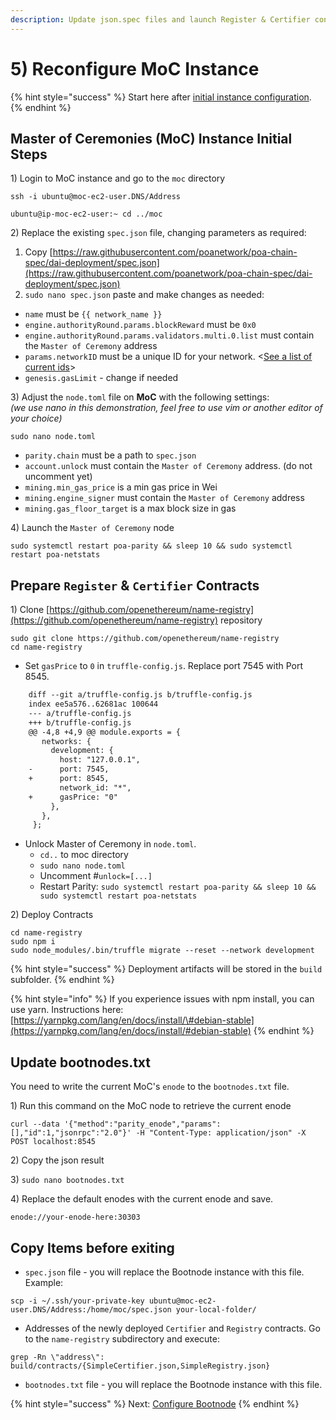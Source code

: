 ```yaml
---
description: Update json.spec files and launch Register & Certifier contracts
---
```


# 5\) Reconfigure MoC Instance

{% hint style="success" %}
Start here after [initial instance configuration](4-configure-instances.md).
{% endhint %}

## Master of Ceremonies \(MoC\) Instance Initial Steps

1\) Login to MoC instance and go to the `moc` directory

```text
ssh -i ubuntu@moc-ec2-user.DNS/Address
```

```text
ubuntu@ip-moc-ec2-user:~ cd ../moc
```

2\) Replace the existing `spec.json` file, changing parameters as required:

1. Copy [https://raw.githubusercontent.com/poanetwork/poa-chain-spec/dai-deployment/spec.json](https://raw.githubusercontent.com/poanetwork/poa-chain-spec/dai-deployment/spec.json)
2. `sudo nano spec.json` paste and make changes as needed:

* `name` must be `{{ network_name }}`
* `engine.authorityRound.params.blockReward` must be `0x0`
* `engine.authorityRound.params.validators.multi.0.list` must contain the `Master of Ceremony` address
* `params.networkID` must be a unique ID for your network. &lt;[See a list of current ids](https://ethereum.stackexchange.com/questions/17051/how-to-select-a-network-id-or-is-there-a-list-of-network-ids)&gt;
* `genesis.gasLimit` - change if needed

3\) Adjust the `node.toml` file on **MoC** with the following settings:  
_\(we use nano in this demonstration, feel free to use vim or another editor of your choice\)_

```text
sudo nano node.toml
```

* `parity.chain` must be a path to `spec.json`
* `account.unlock` must contain the `Master of Ceremony` address. \(do not uncomment yet\)
* `mining.min_gas_price` is a min gas price in Wei
* `mining.engine_signer` must contain the `Master of Ceremony` address
* `mining.gas_floor_target` is a max block size in gas

4\) Launch the `Master of Ceremony` node

```text
sudo systemctl restart poa-parity && sleep 10 && sudo systemctl restart poa-netstats
```

## Prepare `Register` & `Certifier` Contracts

1\) Clone [https://github.com/openethereum/name-registry](https://github.com/openethereum/name-registry) repository

```text
sudo git clone https://github.com/openethereum/name-registry
cd name-registry
```

* Set `gasPrice` to `0` in `truffle-config.js`. Replace port 7545 with Port 8545.

```diff
    diff --git a/truffle-config.js b/truffle-config.js
    index ee5a576..62681ac 100644
    --- a/truffle-config.js
    +++ b/truffle-config.js
    @@ -4,8 +4,9 @@ module.exports = {
       networks: {
         development: {
           host: "127.0.0.1",
    -      port: 7545,
    +      port: 8545,
           network_id: "*",
    +      gasPrice: "0"
         },
       },
     };
```

* Unlock Master of Ceremony in `node.toml`. 
  * `cd..` to moc directory
  * `sudo nano node.toml`
  * Uncomment \#`unlock=[...]`
  * Restart Parity: `sudo systemctl restart poa-parity && sleep 10 && sudo systemctl restart poa-netstats`

2\) Deploy Contracts

```text
cd name-registry
sudo npm i
sudo node_modules/.bin/truffle migrate --reset --network development
```

{% hint style="success" %}
Deployment artifacts will be stored in the `build` subfolder.
{% endhint %}

{% hint style="info" %}
If you experience issues with npm install, you can use yarn. Instructions here: [https://yarnpkg.com/lang/en/docs/install/\#debian-stable](https://yarnpkg.com/lang/en/docs/install/#debian-stable)
{% endhint %}

## Update bootnodes.txt

You need to write the current MoC's `enode` to the `bootnodes.txt` file.

1\) Run this command on the MoC node to retrieve the current enode

```text
curl --data '{"method":"parity_enode","params":[],"id":1,"jsonrpc":"2.0"}' -H "Content-Type: application/json" -X POST localhost:8545
```

2\) Copy the json result

3\) `sudo nano bootnodes.txt`

4\) Replace the default enodes with the current enode and save.

```text
enode://your-enode-here:30303
```

## Copy Items before exiting

* `spec.json` file - you will replace the Bootnode instance with this file. Example:

```text
scp -i ~/.ssh/your-private-key ubuntu@moc-ec2-user.DNS/Address:/home/moc/spec.json your-local-folder/
```

* Addresses of the newly deployed `Certifier` and `Registry` contracts. Go to the `name-registry` subdirectory and execute:

```text
grep -Rn \"address\": build/contracts/{SimpleCertifier.json,SimpleRegistry.json} 
```

* `bootnodes.txt` file - you will replace the Bootnode instance with this file.

{% hint style="success" %}
Next: [Configure Bootnode](6-configure-bootnode-instance.md)
{% endhint %}



